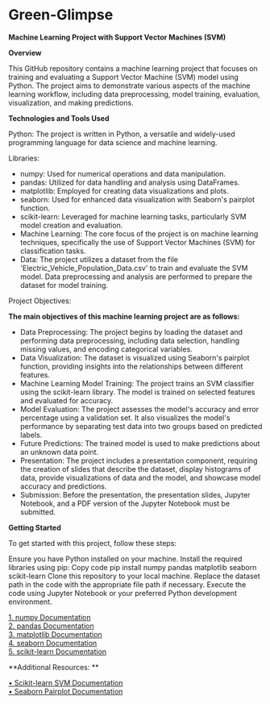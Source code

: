 # Green-Glimpse

**Machine Learning Project with Support Vector Machines (SVM)**

**Overview**

This GitHub repository contains a machine learning project that focuses on training and evaluating a Support Vector Machine (SVM) model using Python. The project aims to demonstrate various aspects of the machine learning workflow, including data preprocessing, model training, evaluation, visualization, and making predictions.

**Technologies and Tools Used**

Python: The project is written in Python, a versatile and widely-used programming language for data science and machine learning.

Libraries:

- numpy: Used for numerical operations and data manipulation.  
- pandas: Utilized for data handling and analysis using DataFrames.  
- matplotlib: Employed for creating data visualizations and plots.  
- seaborn: Used for enhanced data visualization with Seaborn's pairplot function.  
- scikit-learn: Leveraged for machine learning tasks, particularly SVM model creation and evaluation.  
- Machine Learning: The core focus of the project is on machine learning techniques, specifically the use of Support Vector Machines (SVM) for classification tasks.  
- Data: The project utilizes a dataset from the file 'Electric_Vehicle_Population_Data.csv' to train and evaluate the SVM model. Data preprocessing and analysis are performed to prepare the dataset for model training.  

Project Objectives:

**The main objectives of this machine learning project are as follows:**

- Data Preprocessing: The project begins by loading the dataset and performing data preprocessing, including data selection, handling missing values, and encoding categorical variables.
- Data Visualization: The dataset is visualized using Seaborn's pairplot function, providing insights into the relationships between different features.  
- Machine Learning Model Training: The project trains an SVM classifier using the scikit-learn library. The model is trained on selected features and evaluated for accuracy.  
- Model Evaluation: The project assesses the model's accuracy and error percentage using a validation set. It also visualizes the model's performance by separating test data into two groups based on predicted labels.  
- Future Predictions: The trained model is used to make predictions about an unknown data point.  
- Presentation: The project includes a presentation component, requiring the creation of slides that describe the dataset, display histograms of data, provide visualizations of data and the model, and showcase model accuracy and predictions.  
- Submission: Before the presentation, the presentation slides, Jupyter Notebook, and a PDF version of the Jupyter Notebook must be submitted.  

**Getting Started**

To get started with this project, follow these steps:

Ensure you have Python installed on your machine.
Install the required libraries using pip:
Copy code
pip install numpy pandas matplotlib seaborn scikit-learn
Clone this repository to your local machine.
Replace the dataset path in the code with the appropriate file path if necessary.
Execute the code using Jupyter Notebook or your preferred Python development environment.

[1.	numpy Documentation](https://numpy.org/doc/)  
[2.	pandas Documentation](https://pandas.pydata.org/docs/)  
[3.	matplotlib Documentation](https://matplotlib.org/stable/contents.html)  
[4.	seaborn Documentation](https://seaborn.pydata.org/api.html)  
[5.	scikit-learn Documentation](https://scikit-learn.org/stable/documentation.html)  
  
**Additional Resources:  **

[•	Scikit-learn SVM Documentation](https://scikit-learn.org/stable/modules/svm.html#svm)  
[•	Seaborn Pairplot Documentation](https://seaborn.pydata.org/generated/seaborn.pairplot.html)  



